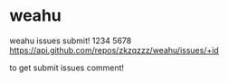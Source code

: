# weahu
weahu issues submit!
1234
5678
https://api.github.com/repos/zkzqzzz/weahu/issues/+id

to get submit issues comment!
